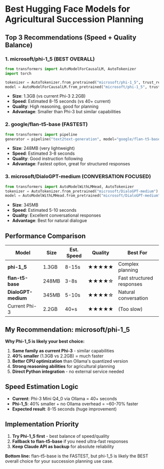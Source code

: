 # Best Hugging Face Models for Agricultural Succession Planning

## Top 3 Recommendations (Speed + Quality Balance)

### 1. **microsoft/phi-1_5** (BEST OVERALL)
```python
from transformers import AutoModelForCausalLM, AutoTokenizer
import torch

tokenizer = AutoTokenizer.from_pretrained("microsoft/phi-1_5", trust_remote_code=True)
model = AutoModelForCausalLM.from_pretrained("microsoft/phi-1_5", trust_remote_code=True)
```
- **Size**: 1.3GB (vs current Phi-3 2.2GB)
- **Speed**: Estimated 8-15 seconds (vs 40+ current)
- **Quality**: High reasoning, good for planning
- **Advantage**: Smaller than Phi-3 but similar capabilities

### 2. **google/flan-t5-base** (FASTEST)
```python
from transformers import pipeline
generator = pipeline("text2text-generation", model="google/flan-t5-base", device=-1)
```
- **Size**: 248MB (very lightweight)
- **Speed**: Estimated 3-8 seconds
- **Quality**: Good instruction following
- **Advantage**: Fastest option, great for structured responses

### 3. **microsoft/DialoGPT-medium** (CONVERSATION FOCUSED)
```python
from transformers import AutoModelWithLMHead, AutoTokenizer
tokenizer = AutoTokenizer.from_pretrained("microsoft/DialoGPT-medium")
model = AutoModelWithLMHead.from_pretrained("microsoft/DialoGPT-medium")
```
- **Size**: 345MB
- **Speed**: Estimated 5-10 seconds
- **Quality**: Excellent conversational responses
- **Advantage**: Best for natural dialogue

## Performance Comparison

| Model | Size | Est. Speed | Quality | Best For |
|-------|------|------------|---------|----------|
| **phi-1_5** | 1.3GB | 8-15s | ★★★★★ | Complex planning |
| **flan-t5-base** | 248MB | 3-8s | ★★★★☆ | Fast structured responses |
| **DialoGPT-medium** | 345MB | 5-10s | ★★★★☆ | Natural conversation |
| Current Phi-3 | 2.2GB | 40+s | ★★★★★ | (Too slow) |

## My Recommendation: **microsoft/phi-1_5**

**Why Phi-1_5 is likely your best choice:**

1. **Same family as current Phi-3** - similar capabilities
2. **40% smaller** (1.3GB vs 2.2GB) = much faster
3. **Better CPU optimization** than Ollama's quantized version
4. **Strong reasoning abilities** for agricultural planning
5. **Direct Python integration** - no external service needed

## Speed Estimation Logic
- **Current**: Phi-3 Mini Q4_0 via Ollama = 40+ seconds
- **Phi-1_5**: 40% smaller + no Ollama overhead = ~60-70% faster
- **Expected result**: 8-15 seconds (huge improvement)

## Implementation Priority
1. **Try Phi-1_5 first** - best balance of speed/quality
2. **Fallback to flan-t5-base** if you need ultra-fast responses
3. **Keep Claude API as backup** for absolute reliability

**Bottom line:** flan-t5-base is the FASTEST, but phi-1_5 is likely the BEST overall choice for your succession planning use case.
